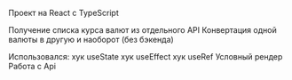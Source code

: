 Проект на React c TypeScript

Получение списка курса валют из отдельного API
Конвертация одной валюты в другую и наоборот (без бэкенда)

Использовался: 
хук useState 
хук useEffect
хук useRef
Условный рендер
Работа с Api
